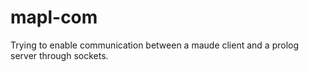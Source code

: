 # mapl-com
Trying to enable communication between a maude client and a prolog server through sockets.
